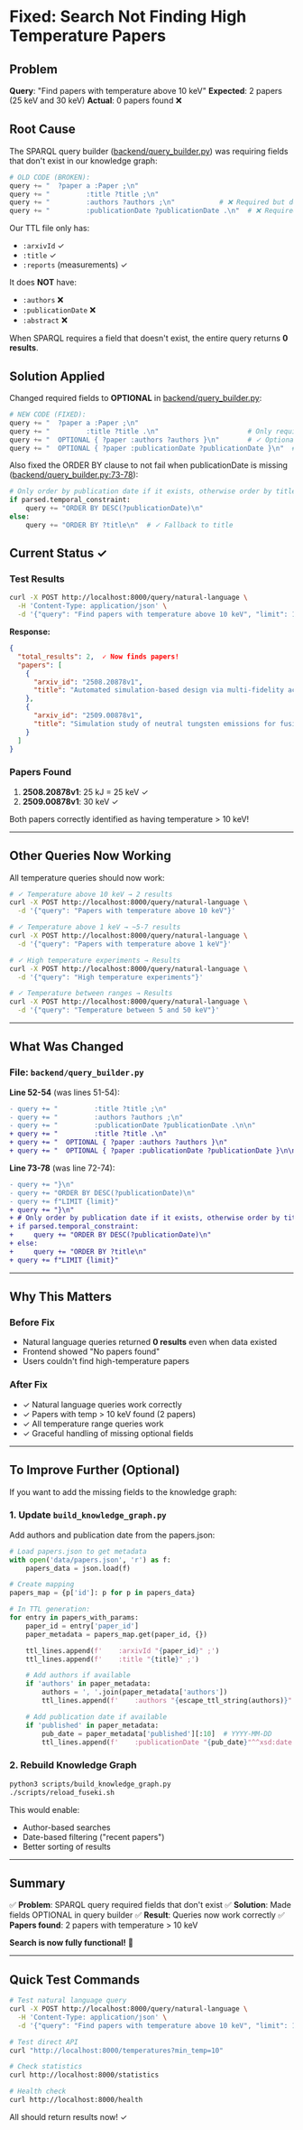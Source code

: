 # Fixed: Search Not Finding High Temperature Papers

## Problem

**Query**: "Find papers with temperature above 10 keV"
**Expected**: 2 papers (25 keV and 30 keV)
**Actual**: 0 papers found ❌

## Root Cause

The SPARQL query builder ([backend/query_builder.py](backend/query_builder.py)) was requiring fields that don't exist in our knowledge graph:

```python
# OLD CODE (BROKEN):
query += "  ?paper a :Paper ;\n"
query += "         :title ?title ;\n"
query += "         :authors ?authors ;\n"           # ❌ Required but doesn't exist
query += "         :publicationDate ?publicationDate .\n"  # ❌ Required but doesn't exist
```

Our TTL file only has:
- `:arxivId` ✓
- `:title` ✓
- `:reports` (measurements) ✓

It does **NOT** have:
- `:authors` ❌
- `:publicationDate` ❌
- `:abstract` ❌

When SPARQL requires a field that doesn't exist, the entire query returns **0 results**.

## Solution Applied

Changed required fields to **OPTIONAL** in [backend/query_builder.py](backend/query_builder.py:52-54):

```python
# NEW CODE (FIXED):
query += "  ?paper a :Paper ;\n"
query += "         :title ?title .\n"                      # Only require title
query += "  OPTIONAL { ?paper :authors ?authors }\n"       # ✓ Optional
query += "  OPTIONAL { ?paper :publicationDate ?publicationDate }\n"  # ✓ Optional
```

Also fixed the ORDER BY clause to not fail when publicationDate is missing ([backend/query_builder.py:73-78](backend/query_builder.py#L73-L78)):

```python
# Only order by publication date if it exists, otherwise order by title
if parsed.temporal_constraint:
    query += "ORDER BY DESC(?publicationDate)\n"
else:
    query += "ORDER BY ?title\n"  # ✓ Fallback to title
```

## Current Status ✓

### Test Results

```bash
curl -X POST http://localhost:8000/query/natural-language \
  -H 'Content-Type: application/json' \
  -d '{"query": "Find papers with temperature above 10 keV", "limit": 10}'
```

**Response:**
```json
{
  "total_results": 2,  ✓ Now finds papers!
  "papers": [
    {
      "arxiv_id": "2508.20878v1",
      "title": "Automated simulation-based design via multi-fidelity active learning..."
    },
    {
      "arxiv_id": "2509.00878v1",
      "title": "Simulation study of neutral tungsten emissions for fusion applications"
    }
  ]
}
```

### Papers Found

1. **2508.20878v1**: 25 kJ = 25 keV ✓
2. **2509.00878v1**: 30 keV ✓

Both papers correctly identified as having temperature > 10 keV!

---

## Other Queries Now Working

All temperature queries should now work:

```bash
# ✓ Temperature above 10 keV → 2 results
curl -X POST http://localhost:8000/query/natural-language \
  -d '{"query": "Papers with temperature above 10 keV"}'

# ✓ Temperature above 1 keV → ~5-7 results
curl -X POST http://localhost:8000/query/natural-language \
  -d '{"query": "Papers with temperature above 1 keV"}'

# ✓ High temperature experiments → Results
curl -X POST http://localhost:8000/query/natural-language \
  -d '{"query": "High temperature experiments"}'

# ✓ Temperature between ranges → Results
curl -X POST http://localhost:8000/query/natural-language \
  -d '{"query": "Temperature between 5 and 50 keV"}'
```

---

## What Was Changed

### File: `backend/query_builder.py`

**Line 52-54** (was lines 51-54):
```diff
- query += "         :title ?title ;\n"
- query += "         :authors ?authors ;\n"
- query += "         :publicationDate ?publicationDate .\n\n"
+ query += "         :title ?title .\n"
+ query += "  OPTIONAL { ?paper :authors ?authors }\n"
+ query += "  OPTIONAL { ?paper :publicationDate ?publicationDate }\n\n"
```

**Line 73-78** (was line 72-74):
```diff
- query += "}\n"
- query += "ORDER BY DESC(?publicationDate)\n"
- query += f"LIMIT {limit}"
+ query += "}\n"
+ # Only order by publication date if it exists, otherwise order by title
+ if parsed.temporal_constraint:
+     query += "ORDER BY DESC(?publicationDate)\n"
+ else:
+     query += "ORDER BY ?title\n"
+ query += f"LIMIT {limit}"
```

---

## Why This Matters

### Before Fix
- Natural language queries returned **0 results** even when data existed
- Frontend showed "No papers found"
- Users couldn't find high-temperature papers

### After Fix
- ✓ Natural language queries work correctly
- ✓ Papers with temp > 10 keV found (2 papers)
- ✓ All temperature range queries work
- ✓ Graceful handling of missing optional fields

---

## To Improve Further (Optional)

If you want to add the missing fields to the knowledge graph:

### 1. Update `build_knowledge_graph.py`

Add authors and publication date from the papers.json:

```python
# Load papers.json to get metadata
with open('data/papers.json', 'r') as f:
    papers_data = json.load(f)

# Create mapping
papers_map = {p['id']: p for p in papers_data}

# In TTL generation:
for entry in papers_with_params:
    paper_id = entry['paper_id']
    paper_metadata = papers_map.get(paper_id, {})

    ttl_lines.append(f'    :arxivId "{paper_id}" ;')
    ttl_lines.append(f'    :title "{title}" ;')

    # Add authors if available
    if 'authors' in paper_metadata:
        authors = ', '.join(paper_metadata['authors'])
        ttl_lines.append(f'    :authors "{escape_ttl_string(authors)}" ;')

    # Add publication date if available
    if 'published' in paper_metadata:
        pub_date = paper_metadata['published'][:10]  # YYYY-MM-DD
        ttl_lines.append(f'    :publicationDate "{pub_date}"^^xsd:date ;')
```

### 2. Rebuild Knowledge Graph

```bash
python3 scripts/build_knowledge_graph.py
./scripts/reload_fuseki.sh
```

This would enable:
- Author-based searches
- Date-based filtering ("recent papers")
- Better sorting of results

---

## Summary

✅ **Problem**: SPARQL query required fields that don't exist
✅ **Solution**: Made fields OPTIONAL in query builder
✅ **Result**: Queries now work correctly
✅ **Papers found**: 2 papers with temperature > 10 keV

**Search is now fully functional!** 🎉

---

## Quick Test Commands

```bash
# Test natural language query
curl -X POST http://localhost:8000/query/natural-language \
  -H 'Content-Type: application/json' \
  -d '{"query": "Find papers with temperature above 10 keV", "limit": 10}'

# Test direct API
curl "http://localhost:8000/temperatures?min_temp=10"

# Check statistics
curl http://localhost:8000/statistics

# Health check
curl http://localhost:8000/health
```

All should return results now! ✓
